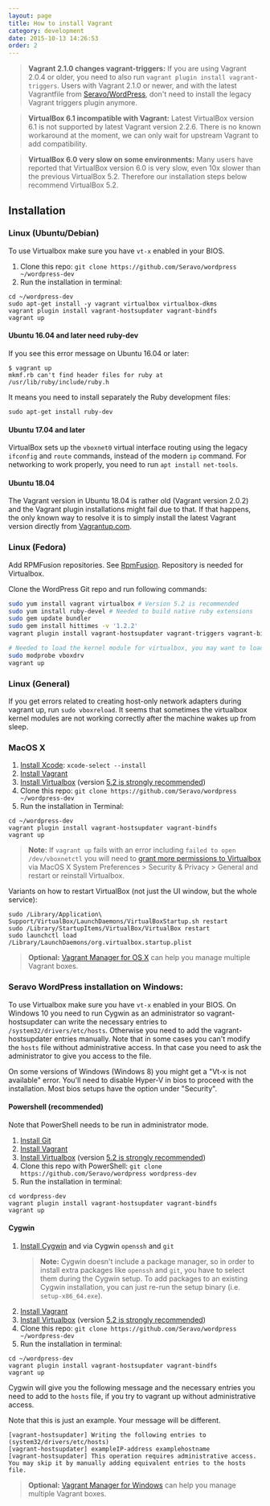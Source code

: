 ```yaml
---
layout: page
title: How to install Vagrant
category: development
date: 2015-10-13 14:26:53
order: 2
---
```


> **Vagrant 2.1.0 changes vagrant-triggers:** If you are using Vagrant 2.0.4 or older, you need to also run `vagrant plugin install vagrant-triggers`. Users with Vagrant 2.1.0 or newer, and with the latest Vagrantfile from [Seravo/WordPress](https://github.com/Seravo/wordpress), don't need to install the legacy Vagrant triggers plugin anymore.

> **VirtualBox 6.1 incompatible with Vagrant:** Latest VirtualBox version 6.1 is not supported by latest Vagrant version 2.2.6. There is no known workaround at the moment, we can only wait for upstream Vagrant to add compatibility.

> **VirtualBox 6.0 very slow on some environments:** Many users have reported that VirtualBox version 6.0 is very slow, even 10x slower than the previous VirtualBox 5.2. Therefore our installation steps below recommend VirtualBox 5.2.

## Installation

### Linux (Ubuntu/Debian)

To use Virtualbox make sure you have ```vt-x``` enabled in your BIOS.

1. Clone this repo: `git clone https://github.com/Seravo/wordpress ~/wordpress-dev`
2. Run the installation in terminal:
```
cd ~/wordpress-dev
sudo apt-get install -y vagrant virtualbox virtualbox-dkms
vagrant plugin install vagrant-hostsupdater vagrant-bindfs
vagrant up
```

#### Ubuntu 16.04 and later need ruby-dev

If you see this error message on Ubuntu 16.04 or later:

```
$ vagrant up
mkmf.rb can't find header files for ruby at /usr/lib/ruby/include/ruby.h
```

It means you need to install separately the Ruby development files:

```
sudo apt-get install ruby-dev
```

#### Ubuntu 17.04 and later

VirtualBox sets up the `vboxnet0` virtual interface routing using the legacy `ifconfig` and `route`
commands, instead of the modern `ip` command. For networking to work properly, you need to run
`apt install net-tools`.

#### Ubuntu 18.04

The Vagrant version in Ubuntu 18.04 is rather old (Vagrant version 2.0.2) and the Vagrant plugin installations might fail due to that. If that happens, the only known way to resolve it is to simply install the latest Vagrant version directly from [Vagrantup.com](https://www.vagrantup.com/downloads.html).

### Linux (Fedora)

Add RPMFusion repositories. See  [RpmFusion](http://rpmfusion.org/). Repository is
needed for Virtualbox.

Clone the WordPress Git repo and run following commands:

```bash
sudo yum install vagrant virtualbox # Version 5.2 is recommended
sudo yum install ruby-devel # Needed to build native ruby extensions
sudo gem update bundler
sudo gem install hittimes -v '1.2.2'
vagrant plugin install vagrant-hostsupdater vagrant-triggers vagrant-bindfs

# Needed to load the kernel module for virtualbox, you may want to load it automatically on boot...
sudo modprobe vboxdrv
vagrant up
```

### Linux (General)

If you get errors related to creating host-only network adapters during vagrant up, run ```sudo vboxreload```.
It seems that sometimes the virtualbox kernel modules are not working correctly after the machine wakes up from sleep.

### MacOS X

1. [Install Xcode](https://developer.apple.com/xcode/downloads/): `xcode-select --install`
2. [Install Vagrant](https://www.vagrantup.com/docs/installation/)
3. [Install Virtualbox](https://www.virtualbox.org) (version [5.2 is strongly recommended](https://www.virtualbox.org/wiki/Download_Old_Builds_5_2))
4. Clone this repo: `git clone https://github.com/Seravo/wordpress ~/wordpress-dev`
5. Run the installation in Terminal:
```
cd ~/wordpress-dev
vagrant plugin install vagrant-hostsupdater vagrant-bindfs
vagrant up
```

> **Note:** If `vagrant up` fails with an error including `failed to open /dev/vboxnetctl` you will need to [grant more permissions to Virtualbox](https://developer.apple.com/library/archive/technotes/tn2459/_index.html) via MacOS X System Preferences > Security & Privacy > General and restart or reinstall Virtualbox.

Variants on how to restart VirtualBox (not just the UI window, but the whole service):
```
sudo /Library/Application\ Support/VirtualBox/LaunchDaemons/VirtualBoxStartup.sh restart
sudo /Library/StartupItems/VirtualBox/VirtualBox restart
sudo launchctl load /Library/LaunchDaemons/org.virtualbox.startup.plist
```

> **Optional:** [Vagrant Manager for OS X](http://vagrantmanager.com/) can help you manage multiple Vagrant boxes.

### Seravo WordPress installation on Windows:

To use Virtualbox make sure you have ```vt-x``` enabled in your BIOS.
On Windows 10 you need to run Cygwin as an administrator so vagrant-hostsupdater can write the necessary entries to ```/system32/drivers/etc/hosts```. Otherwise you need to add the vagrant-hostsupdater entries manually.
Note that in some cases you can't modify the ```hosts``` file without administrative access. In that case you need to ask the administrator to give you access to the file.

On some versions of Windows (Windows 8) you might get a "Vt-x is not available" error. You'll need to disable Hyper-V in bios to proceed with the installation.
Most bios setups have the option under "Security".

#### Powershell (recommended)

Note that PowerShell needs to be run in administrator mode.

1. [Install Git](https://git-scm.com/downloads)
2. [Install Vagrant](https://www.vagrantup.com/docs/installation/)
3. [Install Virtualbox](https://www.virtualbox.org/) (version [5.2 is strongly recommended](https://www.virtualbox.org/wiki/Download_Old_Builds_5_2))
4. Clone this repo with PowerShell: `git clone https://github.com/Seravo/wordpress wordpress-dev`
5. Run the installation in terminal:
```
cd wordpress-dev
vagrant plugin install vagrant-hostsupdater vagrant-bindfs
vagrant up
```

#### Cygwin

1. [Install Cygwin](https://www.cygwin.com/) and via Cygwin `openssh` and `git`
    > **Note:** Cygwin doesn't include a package manager, so in order to install extra packages like `openssh` and `git`, you have to select them during the Cygwin setup. To add packages to an existing Cygwin installation, you can just re-run the setup binary (i.e. `setup-x86_64.exe`).
2. [Install Vagrant](https://www.vagrantup.com/docs/installation/)
3. [Install Virtualbox](https://www.virtualbox.org/) (version [5.2 is strongly recommended](https://www.virtualbox.org/wiki/Download_Old_Builds_5_2))
4. Clone this repo: `git clone https://github.com/Seravo/wordpress ~/wordpress-dev`
5. Run the installation in terminal:
```
cd ~/wordpress-dev
vagrant plugin install vagrant-hostsupdater vagrant-bindfs
vagrant up
```
Cygwin will give you the following message and the necessary entries you need to add to the ```hosts``` file, if you try to vagrant up without administrative access.

Note that this is just an example. Your message will be different.
```
[vagrant-hostsupdater] Writing the following entries to (system32/drivers/etc/hosts)
[vagrant-hostsupdater] exampleIP-address examplehostname
[vagrant-hostsupdater] This operation requires administrative access.
You may skip it by manually adding equivalent entries to the hosts file.
```

> **Optional:** [Vagrant Manager for Windows](http://vagrantmanager.com/windows/) can help you manage multiple Vagrant boxes.
